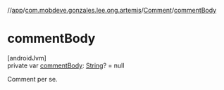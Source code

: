 //[app](../../../index.md)/[com.mobdeve.gonzales.lee.ong.artemis](../index.md)/[Comment](index.md)/[commentBody](comment-body.md)

# commentBody

[androidJvm]\
private var [commentBody](comment-body.md): [String](https://kotlinlang.org/api/latest/jvm/stdlib/kotlin/-string/index.html)? = null

Comment per se.
